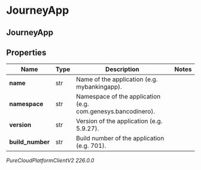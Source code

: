 # JourneyApp

## JourneyApp

## Properties

|Name | Type | Description | Notes|
|------------ | ------------- | ------------- | -------------|
| **name** | str | Name of the application (e.g. mybankingapp). | |
| **namespace** | str | Namespace of the application (e.g. com.genesys.bancodinero). | |
| **version** | str | Version of the application (e.g. 5.9.27). | |
| **build_number** | str | Build number of the application (e.g. 701). | |



_PureCloudPlatformClientV2 226.0.0_
